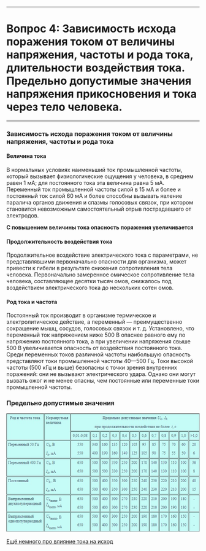 ___
# Вопрос 4: Зависимость исхода поражения током от величины напряжения, частоты и  рода тока, длительности воздействия тока. Предельно допустимые значения напряжения прикосновения и тока через тело человека.
___

### Зависимость исхода поражения током от величины напряжения, частоты и рода тока

#### Величина тока

В нормальных условиях наименьший ток промышленной частоты, который вызывает физиологические ощущения у человека, в среднем равен 1 мА; для постоянного тока эта величина равна 5 мА.
Переменный ток промышленной частоты силой в 15 мА и более и постоянный ток силой 60 мА и более способны вызывать явление паралича органов движения и спазмы голосовых связок, при котором становится невозможным самостоятельный отрыв пострадавшего от электродов.

**С повышением величины тока опасность поражения увеличивается**

#### Продолжительность воздействия тока

Продолжительное воздействие электрического тока с параметрами, не представлявшими первоначально опасности для организма, может привести к гибели в результате снижения сопротивления тела человека. Первоначально замеренное омическое сопротивление тела человека, составляющее десятки тысяч омов, снижалось под воздействием электрического тока до нескольких сотен омов.

#### Род тока и частота

Постоянный ток производит в организме термическое и электролитическое действие, а переменный — преимущественно сокращение мышц, сосудов, голосовых связок и т. д. Установлено, что переменный ток напряжением ниже 500 В опаснее равного ему по напряжению постоянного тока, а при увеличении напряжения свыше 500 В увеличивается опасность от воздействия постоянного тока.
Среди переменных токов различной частоты наибольшую опасность представляют токи промышленной частоты 40—500 Гц. Токи высокой частоты (500 кГц и выше) безопасны с точки зрения внутренних поражений: они не вызывают электрического удара. Однако они могут вызвать ожог и не менее опасны, чем постоянные или переменные токи промышленной частоты.

### Предельно допустимые значения

![pic1](../resources/imgs/4/1.jpg)

[Ещё немного про влияние тока на исход](http://ftemk.mpei.ac.ru/bgd/_private/faktory/znachenie_toka.htm)